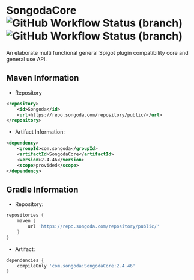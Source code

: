 SongodaCore ![GitHub Workflow Status (branch)](https://img.shields.io/github/workflow/status/Songoda/SongodaCore/Build%20SongodaCore/master) ![GitHub Workflow Status (branch)](https://img.shields.io/discord/293212540723396608)
===========

An elaborate multi functional general Spigot plugin compatibility core and general use API. 

Maven Information
------

* Repository
```xml
<repository>
    <id>Songoda</id>
    <url>https://repo.songoda.com/repository/public/</url>
</repository>
```
 * Artifact Information:
```xml
<dependency>
    <groupId>com.songoda</groupId>
    <artifactId>SongodaCore</artifactId>
    <version>2.4.46</version>
    <scope>provided</scope>
</dependency>
 ```

Gradle Information
------

 * Repository:
```groovy
repositories {
    maven {
        url 'https://repo.songoda.com/repository/public/'
    }
}
```
 * Artifact:
```groovy
dependencies {
    compileOnly 'com.songoda:SongodaCore:2.4.46'
}
```